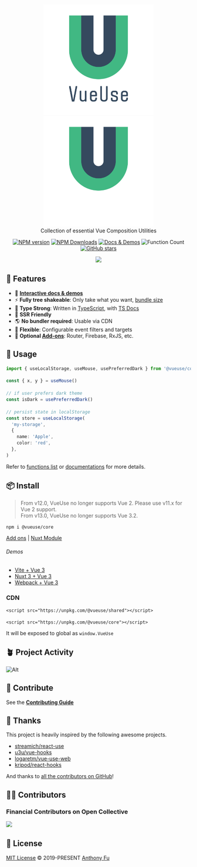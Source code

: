<p align="center">
<a href="https://github.com/vueuse/vueuse#gh-light-mode-only">
  <img src="https://raw.githubusercontent.com/vueuse/vueuse/main/packages/public/logo-vertical.png#gh-light-mode-only" alt="VueUse - Collection of essential Vue Composition Utilities" width="300">
</a>
<a href="https://github.com/vueuse/vueuse#gh-dark-mode-only">
  <img src="https://raw.githubusercontent.com/vueuse/vueuse/main/packages/public/logo-vertical-dark.png#gh-dark-mode-only" alt="VueUse - Collection of essential Vue Composition Utilities" width="300">
</a>
<br>
Collection of essential Vue Composition Utilities
</p>

<p align="center">
<a href="https://www.npmjs.com/package/@vueuse/core" target="__blank"><img src="https://img.shields.io/npm/v/@vueuse/core?color=a1b858&label=" alt="NPM version"></a>
<a href="https://www.npmjs.com/package/@vueuse/core" target="__blank"><img alt="NPM Downloads" src="https://img.shields.io/npm/dm/@vueuse/core?color=50a36f&label="></a>
<a href="https://vueuse.org" target="__blank"><img src="https://img.shields.io/static/v1?label=&message=docs%20%26%20demos&color=1e8a7a" alt="Docs & Demos"></a>
<img alt="Function Count" src="https://vueuse.org/badge-function-count.svg">
<br>
<a href="https://github.com/vueuse/vueuse" target="__blank"><img alt="GitHub stars" src="https://img.shields.io/github/stars/vueuse/vueuse?style=social"></a>
</p>

<p align="center">
  <a href="https://cdn.jsdelivr.net/gh/antfu/static/sponsors.svg">
    <img src='https://cdn.jsdelivr.net/gh/antfu/static/sponsors.svg'>
  </a>
</p>

## 🚀 Features

- 🎪 [**Interactive docs & demos**](https://vueuse.org)
- ⚡ **Fully tree shakeable**: Only take what you want, [bundle size](https://vueuse.org/export-size)
- 🦾 **Type Strong**: Written in [TypeScript](https://www.typescriptlang.org/), with [TS Docs](https://github.com/microsoft/tsdoc)
- 🔋 **SSR Friendly**
- 🌎 **No bundler required**: Usable via CDN
- 🔩 **Flexible**: Configurable event filters and targets
- 🔌 **Optional [Add-ons](https://vueuse.org/add-ons)**: Router, Firebase, RxJS, etc.

## 🦄 Usage

```ts
import { useLocalStorage, useMouse, usePreferredDark } from '@vueuse/core'

const { x, y } = useMouse()

// if user prefers dark theme
const isDark = usePreferredDark()

// persist state in localStorage
const store = useLocalStorage(
  'my-storage',
  {
    name: 'Apple',
    color: 'red',
  },
)
```

Refer to [functions list](https://vueuse.org/functions) or [documentations](https://vueuse.org/) for more details.

## 📦 Install

> From v12.0, VueUse no longer supports Vue 2. Please use v11.x for Vue 2 support.  
> From v13.0, VueUse no longer supports Vue 3.2.

```bash
npm i @vueuse/core
```

[Add ons](https://vueuse.org/add-ons.html) | [Nuxt Module](https://vueuse.org/guide/index.html#nuxt)

###### Demos

- [Vite + Vue 3](https://github.com/vueuse/vueuse-vite-starter)
- [Nuxt 3 + Vue 3](https://github.com/antfu/vitesse-nuxt3)
- [Webpack + Vue 3](https://github.com/vueuse/vueuse-vue3-example)

### CDN

```vue
<script src="https://unpkg.com/@vueuse/shared"></script>

<script src="https://unpkg.com/@vueuse/core"></script>
```

It will be exposed to global as `window.VueUse`

## 🪴 Project Activity

![Alt](https://repobeats.axiom.co/api/embed/a406ba7461a6a087dbdb14d4395046c948d44c51.svg 'Repobeats analytics image')

## 🧱 Contribute

See the [**Contributing Guide**](https://vueuse.org/contributing)

## 🌸 Thanks

This project is heavily inspired by the following awesome projects.

- [streamich/react-use](https://github.com/streamich/react-use)
- [u3u/vue-hooks](https://github.com/u3u/vue-hooks)
- [logaretm/vue-use-web](https://github.com/logaretm/vue-use-web)
- [kripod/react-hooks](https://github.com/kripod/react-hooks)

And thanks to [all the contributors on GitHub](https://github.com/vueuse/vueuse/graphs/contributors)!

## 👨‍🚀 Contributors

### Financial Contributors on Open Collective

<a href="https://opencollective.com/vueuse"><img src="https://opencollective.com/vueuse/individuals.svg?width=890"></a>

## 📄 License

[MIT License](https://github.com/vueuse/vueuse/blob/main/LICENSE) © 2019-PRESENT [Anthony Fu](https://github.com/antfu)
